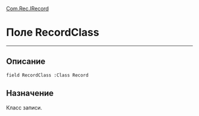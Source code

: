 ﻿---
Link: CMP.Rec.Properties.IProperty.@RecordClass
---

<!---  Навигация
[Имя проекта](#) :
-->
[Com.Rec.IRecord](Default)

# Поле RecordClass
---

## Описание

    field RecordClass :Class Record

<!--
## Аргументы{#Args}

### Аргумент1

Описание аргумента 1
-->

## Назначение

Класс записи.

<!--
## Пример

    RecordClass...
-->

